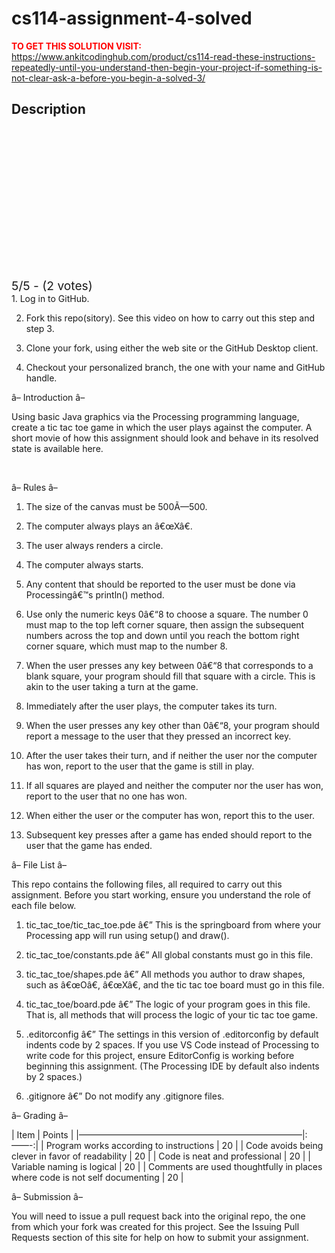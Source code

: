 # cs114-assignment-4-solved



**<span style='color:red'>TO GET THIS SOLUTION VISIT:</span>** https://www.ankitcodinghub.com/product/cs114-read-these-instructions-repeatedly-until-you-understand-then-begin-your-project-if-something-is-not-clear-ask-a-before-you-begin-a-solved-3/

<h2>Description</h2>



<div class="kk-star-ratings kksr-auto kksr-align-center kksr-valign-top" data-payload="{&quot;align&quot;:&quot;center&quot;,&quot;id&quot;:&quot;128312&quot;,&quot;slug&quot;:&quot;default&quot;,&quot;valign&quot;:&quot;top&quot;,&quot;ignore&quot;:&quot;&quot;,&quot;reference&quot;:&quot;auto&quot;,&quot;class&quot;:&quot;&quot;,&quot;count&quot;:&quot;2&quot;,&quot;legendonly&quot;:&quot;&quot;,&quot;readonly&quot;:&quot;&quot;,&quot;score&quot;:&quot;5&quot;,&quot;starsonly&quot;:&quot;&quot;,&quot;best&quot;:&quot;5&quot;,&quot;gap&quot;:&quot;4&quot;,&quot;greet&quot;:&quot;Rate this product&quot;,&quot;legend&quot;:&quot;5\/5 - (2 votes)&quot;,&quot;size&quot;:&quot;24&quot;,&quot;title&quot;:&quot;CS114 Assignment 4 Solved&quot;,&quot;width&quot;:&quot;138&quot;,&quot;_legend&quot;:&quot;{score}\/{best} - ({count} {votes})&quot;,&quot;font_factor&quot;:&quot;1.25&quot;}">
            
<div class="kksr-stars">
    
<div class="kksr-stars-inactive">
            <div class="kksr-star" data-star="1" style="padding-right: 4px">
            

<div class="kksr-icon" style="width: 24px; height: 24px;"></div>
        </div>
            <div class="kksr-star" data-star="2" style="padding-right: 4px">
            

<div class="kksr-icon" style="width: 24px; height: 24px;"></div>
        </div>
            <div class="kksr-star" data-star="3" style="padding-right: 4px">
            

<div class="kksr-icon" style="width: 24px; height: 24px;"></div>
        </div>
            <div class="kksr-star" data-star="4" style="padding-right: 4px">
            

<div class="kksr-icon" style="width: 24px; height: 24px;"></div>
        </div>
            <div class="kksr-star" data-star="5" style="padding-right: 4px">
            

<div class="kksr-icon" style="width: 24px; height: 24px;"></div>
        </div>
    </div>
    
<div class="kksr-stars-active" style="width: 138px;">
            <div class="kksr-star" style="padding-right: 4px">
            

<div class="kksr-icon" style="width: 24px; height: 24px;"></div>
        </div>
            <div class="kksr-star" style="padding-right: 4px">
            

<div class="kksr-icon" style="width: 24px; height: 24px;"></div>
        </div>
            <div class="kksr-star" style="padding-right: 4px">
            

<div class="kksr-icon" style="width: 24px; height: 24px;"></div>
        </div>
            <div class="kksr-star" style="padding-right: 4px">
            

<div class="kksr-icon" style="width: 24px; height: 24px;"></div>
        </div>
            <div class="kksr-star" style="padding-right: 4px">
            

<div class="kksr-icon" style="width: 24px; height: 24px;"></div>
        </div>
    </div>
</div>
                

<div class="kksr-legend" style="font-size: 19.2px;">
            5/5 - (2 votes)    </div>
    </div>
1. Log in to GitHub.

2. Fork this repo(sitory). See this video on how to carry out this step and step 3.

3. Clone your fork, using either the web site or the GitHub Desktop client.

4. Checkout your personalized branch, the one with your name and GitHub handle.

â– Introduction â–

Using basic Java graphics via the Processing programming language, create a tic tac toe game in which the user plays against the computer. A short movie of how this assignment should look and behave in its resolved state is available here.

&nbsp;

â– Rules â–

1. The size of the canvas must be 500Ã—500.

2. The computer always plays an â€œXâ€.

3. The user always renders a circle.

4. The computer always starts.

5. Any content that should be reported to the user must be done via Processingâ€™s println() method.

6. Use only the numeric keys 0â€“8 to choose a square. The number 0 must map to the top left corner square, then assign the subsequent numbers across the top and down until you reach the bottom right corner square, which must map to the number 8.

7. When the user presses any key between 0â€“8 that corresponds to a blank square, your program should fill that square with a circle. This is akin to the user taking a turn at the game.

8. Immediately after the user plays, the computer takes its turn.

9. When the user presses any key other than 0â€“8, your program should report a message to the user that they pressed an incorrect key.

10. After the user takes their turn, and if neither the user nor the computer has won, report to the user that the game is still in play.

11. If all squares are played and neither the computer nor the user has won, report to the user that no one has won.

12. When either the user or the computer has won, report this to the user.

13. Subsequent key presses after a game has ended should report to the user that the game has ended.

â– File List â–

This repo contains the following files, all required to carry out this assignment. Before you start working, ensure you understand the role of each file below.

1. tic_tac_toe/tic_tac_toe.pde â€” This is the springboard from where your Processing app will run using setup() and draw().

2. tic_tac_toe/constants.pde â€” All global constants must go in this file.

3. tic_tac_toe/shapes.pde â€” All methods you author to draw shapes, such as â€œOâ€, â€œXâ€, and the tic tac toe board must go in this file.

4. tic_tac_toe/board.pde â€” The logic of your program goes in this file. That is, all methods that will process the logic of your tic tac toe game.

5. .editorconfig â€” The settings in this version of .editorconfig by default indents code by 2 spaces. If you use VS Code instead of Processing to write code for this project, ensure EditorConfig is working before beginning this assignment. (The Processing IDE by default also indents by 2 spaces.)

6. .gitignore â€” Do not modify any .gitignore files.

â– Grading â–

| Item | Points | |—————————————————————————–|:——-:| | Program works according to instructions | 20 | | Code avoids being clever in favor of readability | 20 | | Code is neat and professional | 20 | | Variable naming is logical | 20 | | Comments are used thoughtfully in places where code is not self documenting | 20 |

â– Submission â–

You will need to issue a pull request back into the original repo, the one from which your fork was created for this project. See the Issuing Pull Requests section of this site for help on how to submit your assignment.
